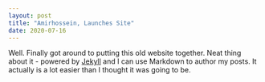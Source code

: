 ```yaml
---
layout: post
title: "Amirhossein, Launches Site"
date: 2020-07-16
---
```


Well. Finally got around to putting this old website together. Neat thing about it - powered by [Jekyll](http://jekyllrb.com) and I can use Markdown to author my posts. It actually is a lot easier than I thought it was going to be.
